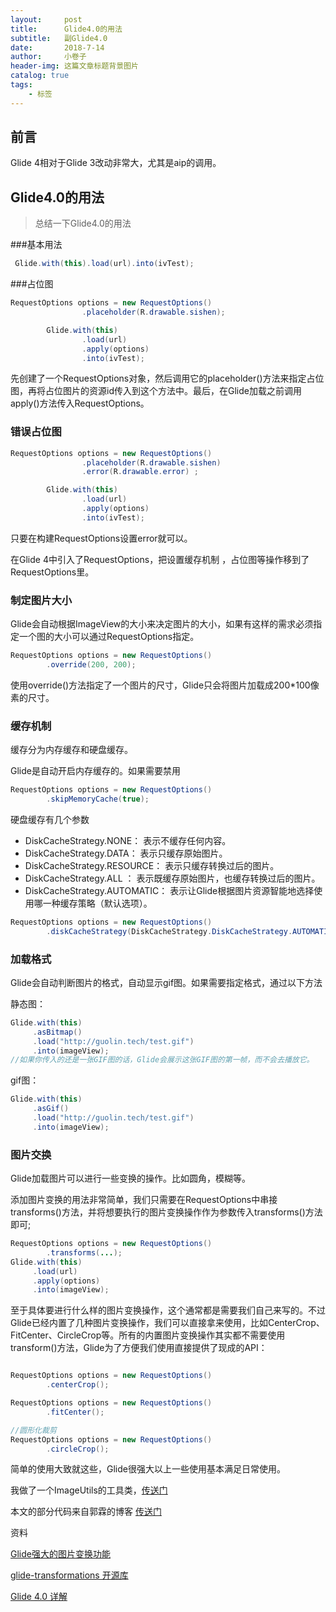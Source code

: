 ```yaml
---
layout:     post  
title:      Glide4.0的用法 
subtitle:   副Glide4.0
date:       2018-7-14
author:     小卷子
header-img: 这篇文章标题背景图片
catalog: true
tags:
    - 标签
---
```


## 前言

Glide 4相对于Glide 3改动非常大，尤其是aip的调用。


## Glide4.0的用法

>总结一下Glide4.0的用法



###基本用法

~~~java
 Glide.with(this).load(url).into(ivTest);
~~~



###占位图

~~~java
RequestOptions options = new RequestOptions()
                .placeholder(R.drawable.sishen);

        Glide.with(this)
                .load(url)
                .apply(options)
                .into(ivTest);
~~~

先创建了一个RequestOptions对象，然后调用它的placeholder()方法来指定占位图，再将占位图片的资源id传入到这个方法中。最后，在Glide加载之前调用apply()方法传入RequestOptions。



### 错误占位图

~~~java
RequestOptions options = new RequestOptions()
                .placeholder(R.drawable.sishen)
  				.error(R.drawable.error) ;

        Glide.with(this)
                .load(url)
                .apply(options)
                .into(ivTest);
~~~

只要在构建RequestOptions设置error就可以。



在Glide 4中引入了RequestOptions，把设置缓存机制 ，占位图等操作移到了RequestOptions里。



### 制定图片大小

Glide会自动根据ImageView的大小来决定图片的大小，如果有这样的需求必须指定一个图的大小可以通过RequestOptions指定。

~~~java
RequestOptions options = new RequestOptions() 
        .override(200, 200); 
~~~

使用override()方法指定了一个图片的尺寸，Glide只会将图片加载成200*100像素的尺寸。



### 缓存机制

缓存分为内存缓存和硬盘缓存。

Glide是自动开启内存缓存的。如果需要禁用 

~~~java
RequestOptions options = new RequestOptions() 
        .skipMemoryCache(true); 
~~~

硬盘缓存有几个参数

- DiskCacheStrategy.NONE： 表示不缓存任何内容。
- DiskCacheStrategy.DATA： 表示只缓存原始图片。
- DiskCacheStrategy.RESOURCE： 表示只缓存转换过后的图片。
- DiskCacheStrategy.ALL ： 表示既缓存原始图片，也缓存转换过后的图片。
- DiskCacheStrategy.AUTOMATIC： 表示让Glide根据图片资源智能地选择使用哪一种缓存策略（默认选项）。

~~~java
RequestOptions options = new RequestOptions() 
        .diskCacheStrategy(DiskCacheStrategy.DiskCacheStrategy.AUTOMATIC); 
~~~





### 加载格式

Glide会自动判断图片的格式，自动显示gif图。如果需要指定格式，通过以下方法

静态图：

~~~java
Glide.with(this) 
     .asBitmap() 
     .load("http://guolin.tech/test.gif") 
     .into(imageView);
//如果你传入的还是一张GIF图的话，Glide会展示这张GIF图的第一帧，而不会去播放它。
~~~

gif图：

~~~java
Glide.with(this) 
     .asGif() 
     .load("http://guolin.tech/test.gif") 
     .into(imageView);
~~~



### 图片交换

Glide加载图片可以进行一些变换的操作。比如圆角，模糊等。

添加图片变换的用法非常简单，我们只需要在RequestOptions中串接transforms()方法，并将想要执行的图片变换操作作为参数传入transforms()方法即可;

~~~java
RequestOptions options = new RequestOptions() 
        .transforms(...); 
Glide.with(this) 
     .load(url) 
     .apply(options) 
     .into(imageView);
~~~

至于具体要进行什么样的图片变换操作，这个通常都是需要我们自己来写的。不过Glide已经内置了几种图片变换操作，我们可以直接拿来使用，比如CenterCrop、FitCenter、CircleCrop等。所有的内置图片变换操作其实都不需要使用transform()方法，Glide为了方便我们使用直接提供了现成的API：

~~~java

RequestOptions options = new RequestOptions() 
        .centerCrop(); 

RequestOptions options = new RequestOptions() 
        .fitCenter(); 

//圆形化裁剪
RequestOptions options = new RequestOptions() 
        .circleCrop();
~~~



简单的使用大致就这些，Glide很强大以上一些使用基本满足日常使用。

我做了一个ImageUtils的工具类，[传送门](https://github.com/yeqiu/HailHydra/blob/master/hydra/src/main/java/com/yeqiu/hydra/utils/image/ImageUtils.java)



本文的部分代码来自郭霖的博客  [传送门](https://blog.csdn.net/guolin_blog/article/details/78582548)

资料

[Glide强大的图片变换功能](http://mp.weixin.qq.com/s?__biz=MzA5MzI3NjE2MA==&mid=2650240954&idx=1&sn=ae2d948e23176f416a6a91294a4c0ae2&chksm=886386d5bf140fc3e3d86ff8111ac801c4f617cbaa9ae6bbf83986a04ccc00187342c8685129&scene=21#wechat_redirect)

[glide-transformations 开源库](http://b8d4a0cb.wiz03.com/share/s/2URa3b3hL4vm2SkXdu3aS8KK2CLBPK0XzAyI2EKj-k1V_KUe)

[Glide 4.0 详解](https://juejin.im/entry/5924f28eda2f60005d7725b2)

